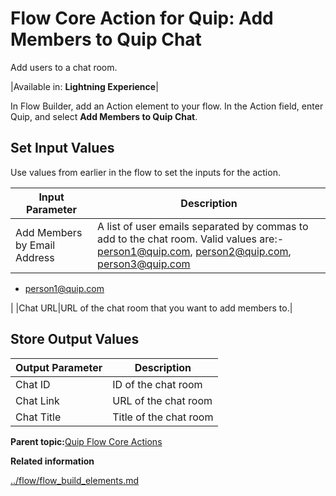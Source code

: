 # Flow Core Action for Quip: Add Members to Quip Chat

Add users to a chat room.

|Available in: **Lightning Experience**|

In Flow Builder, add an Action element to your flow. In the Action field, enter Quip, and select **Add Members to Quip Chat**.

## Set Input Values

Use values from earlier in the flow to set the inputs for the action.

|Input Parameter|Description|
|---------------|-----------|
|Add Members by Email Address|A list of user emails separated by commas to add to the chat room. Valid values are:-   person1@quip.com, person2@quip.com, person3@quip.com
-   person1@quip.com

|
|Chat URL|URL of the chat room that you want to add members to.|

## Store Output Values

|Output Parameter|Description|
|----------------|-----------|
|Chat ID|ID of the chat room|
|Chat Link|URL of the chat room|
|Chat Title|Title of the chat room|

**Parent topic:**[Quip Flow Core Actions](../flow/flow_ref_elements_actions_quip.md)

**Related information**  


[../flow/flow\_build\_elements.md](../flow/flow_build_elements.md)

